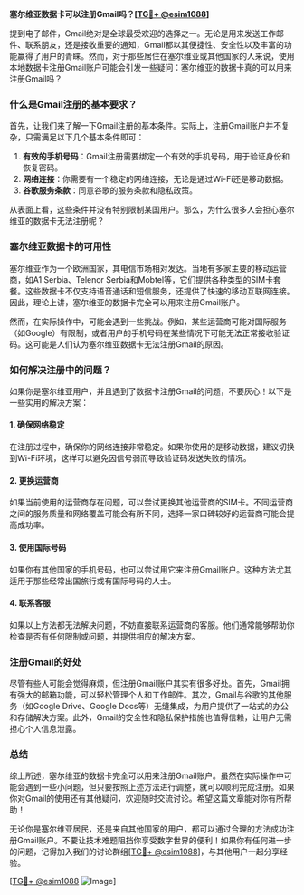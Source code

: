 **塞尔维亚数据卡可以注册Gmail吗？[[TG💪+ @esim1088](https://t.me/s/esim1088)]**

提到电子邮件，Gmail绝对是全球最受欢迎的选择之一。无论是用来发送工作邮件、联系朋友，还是接收重要的通知，Gmail都以其便捷性、安全性以及丰富的功能赢得了用户的青睐。然而，对于那些居住在塞尔维亚或其他国家的人来说，使用本地数据卡注册Gmail账户可能会引发一些疑问：塞尔维亚的数据卡真的可以用来注册Gmail吗？

### **什么是Gmail注册的基本要求？**

首先，让我们来了解一下Gmail注册的基本条件。实际上，注册Gmail账户并不复杂，只需满足以下几个基本条件即可：

1. **有效的手机号码**：Gmail注册需要绑定一个有效的手机号码，用于验证身份和恢复密码。
2. **网络连接**：你需要有一个稳定的网络连接，无论是通过Wi-Fi还是移动数据。
3. **谷歌服务条款**：同意谷歌的服务条款和隐私政策。

从表面上看，这些条件并没有特别限制某国用户。那么，为什么很多人会担心塞尔维亚的数据卡无法注册呢？

### **塞尔维亚数据卡的可用性**

塞尔维亚作为一个欧洲国家，其电信市场相对发达。当地有多家主要的移动运营商，如A1 Serbia、Telenor Serbia和Mobtel等，它们提供各种类型的SIM卡套餐。这些数据卡不仅支持语音通话和短信服务，还提供了快速的移动互联网连接。因此，理论上讲，塞尔维亚的数据卡完全可以用来注册Gmail账户。

然而，在实际操作中，可能会遇到一些挑战。例如，某些运营商可能对国际服务（如Google）有限制，或者用户的手机号码在某些情况下可能无法正常接收验证码。这可能是人们认为塞尔维亚数据卡无法注册Gmail的原因。

### **如何解决注册中的问题？**

如果你是塞尔维亚用户，并且遇到了数据卡注册Gmail的问题，不要灰心！以下是一些实用的解决方案：

#### **1. 确保网络稳定**
在注册过程中，确保你的网络连接非常稳定。如果你使用的是移动数据，建议切换到Wi-Fi环境，这样可以避免因信号弱而导致验证码发送失败的情况。

#### **2. 更换运营商**
如果当前使用的运营商存在问题，可以尝试更换其他运营商的SIM卡。不同运营商之间的服务质量和网络覆盖可能会有所不同，选择一家口碑较好的运营商可能会提高成功率。

#### **3. 使用国际号码**
如果你有其他国家的手机号码，也可以尝试用它来注册Gmail账户。这种方法尤其适用于那些经常出国旅行或有国际号码的人士。

#### **4. 联系客服**
如果以上方法都无法解决问题，不妨直接联系运营商的客服。他们通常能够帮助你检查是否有任何限制或问题，并提供相应的解决方案。

### **注册Gmail的好处**

尽管有些人可能会觉得麻烦，但注册Gmail账户其实有很多好处。首先，Gmail拥有强大的邮箱功能，可以轻松管理个人和工作邮件。其次，Gmail与谷歌的其他服务（如Google Drive、Google Docs等）无缝集成，为用户提供了一站式的办公和存储解决方案。此外，Gmail的安全性和隐私保护措施也值得信赖，让用户无需担心个人信息泄露。

### **总结**

综上所述，塞尔维亚的数据卡完全可以用来注册Gmail账户。虽然在实际操作中可能会遇到一些小问题，但只要按照上述方法进行调整，就可以顺利完成注册。如果你对Gmail的使用还有其他疑问，欢迎随时交流讨论。希望这篇文章能对你有所帮助！

无论你是塞尔维亚居民，还是来自其他国家的用户，都可以通过合理的方法成功注册Gmail账户。不要让技术难题阻挡你享受数字世界的便利！如果你有任何进一步的问题，记得加入我们的讨论群组[[TG💪+ @esim1088](https://t.me/s/esim1088)]，与其他用户一起分享经验。

[[TG💪+ @esim1088](https://t.me/s/esim1088) ![Image](https://i.postimg.cc/4NQfJmqS/Snipaste-2025-05-13-00-14-12.png)]